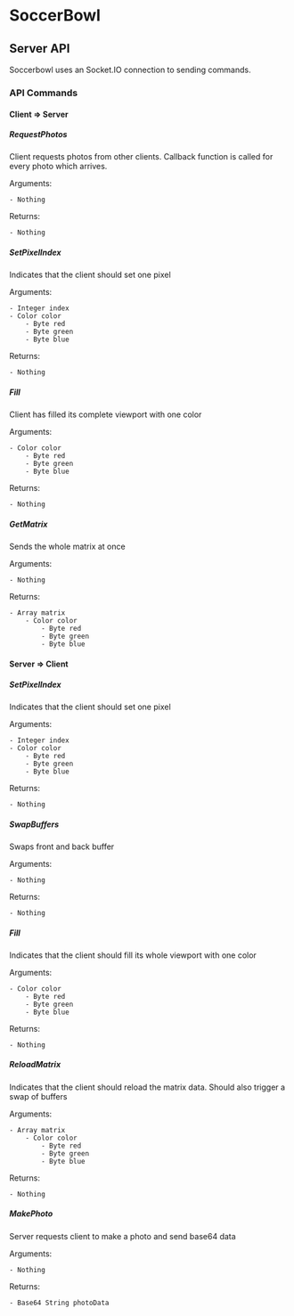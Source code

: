 # SoccerBowl

## Server API
Soccerbowl uses an Socket.IO connection to sending commands.

### API Commands

#### Client => Server
##### RequestPhotos

Client requests photos from other clients.
Callback function is called for every photo which arrives.

Arguments:

    - Nothing

Returns:

    - Nothing

##### SetPixelIndex

Indicates that the client should set one pixel

Arguments:

    - Integer index
    - Color color
        - Byte red
        - Byte green
        - Byte blue

Returns:

    - Nothing

##### Fill
Client has filled its complete viewport with one color

Arguments:

    - Color color
        - Byte red
        - Byte green
        - Byte blue

Returns:

    - Nothing

##### GetMatrix
Sends the whole matrix at once

Arguments:

    - Nothing

Returns:

    - Array matrix
        - Color color
            - Byte red
            - Byte green
            - Byte blue

#### Server => Client
##### SetPixelIndex
Indicates that the client should set one pixel

Arguments:

    - Integer index
    - Color color
        - Byte red
        - Byte green
        - Byte blue

Returns:

    - Nothing

##### SwapBuffers
Swaps front and back buffer

Arguments:
    
    - Nothing

Returns:

    - Nothing

##### Fill
Indicates that the client should fill its whole viewport with one color

Arguments:

    - Color color
        - Byte red
        - Byte green
        - Byte blue

Returns:

    - Nothing

##### ReloadMatrix
Indicates that the client should reload the matrix data.
Should also trigger a swap of buffers

Arguments:

    - Array matrix
        - Color color
            - Byte red
            - Byte green
            - Byte blue

Returns:

    - Nothing

##### MakePhoto
Server requests client to make a photo and send base64 data

Arguments:

    - Nothing

Returns:

    - Base64 String photoData